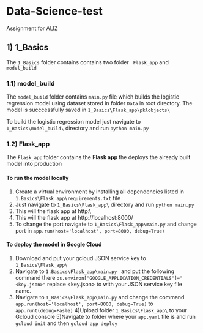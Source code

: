 # Data-Science-test
Assignment for ALIZ

## 1) 1_Basics

The `1_Basics` folder contains contains two folder ` Flask_app` and `model_build`

### 1.1) model_build
The `model_build` folder contains `main.py` file which builds the logistic regression model using dataset stored in folder `Data` in root directory.
The model is succcessfully saved in `1_Basics\Flask_app\pklobjects\`

To build the logistic regression model just navigate to `1_Basics\model_build\` directory and run `python main.py`

### 1.2) Flask_app

The `Flask_app` folder contains the <b> Flask app </b> the deploys the already built model into production

#### To run the model locally
1) Create a virtual environment by installing all dependencies listed in `1.Basics\Flask_app\requirements.txt` file
2) Just navigate to `1_Basics\Flask_app\` directory and run `python main.py`
3) This will the flask app at http:\
4) This will the flask app at http://localhost:8000/ 
5) To change the port navigate to `1_Basics\Flask_app\main.py` and change port in `app.run(host='localhost', port=8000, debug=True)`

#### To deploy the model in Google Cloud
1) Download and put your gcloud JSON service key to `1_Basics\Flask_app\`
2) Navigate to `1.Basics\Flask_app\main.py ` and put the following command there `os.environ["GOOGLE_APPLICATION_CREDENTIALS"]="<key.json>"` replace <key.json> to with your JSON service key file name.
3) Navigate to `1_Basics\Flask_app\main.py` and change the command `app.run(host='localhost', port=8000, debug=True)` to `app.runt(debug=Fasle)`
4)Upload folder `1_Basics\Flask_app\` to your Gcloud console
5)Navigate to folder where your `app.yaml` file is and run `gcloud init` and then `gcloud app deploy`

 


  




